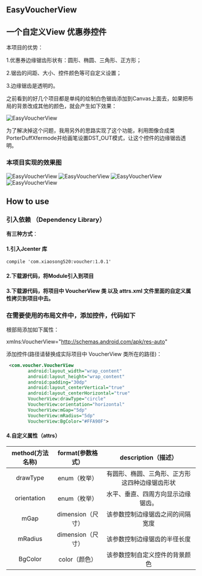 ## EasyVoucherView
## 一个自定义View 优惠券控件

本项目的优势：

1.优惠券边缘锯齿形状有：圆形、椭圆、三角形、正方形；

2.锯齿的间距、大小、控件颜色等可自定义设置；

3.边缘锯齿是透明的。

之前看到的好几个项目都是单纯的绘制白色锯齿添加到Canvas上面去，如果把布局的背景改成其他的颜色，就会产生如下效果：

![EasyVoucherView](https://github.com/xiaosong520/EasyVoucherView/blob/master/preview/others.png)

为了解决掉这个问题，我用另外的思路实现了这个功能，利用图像合成类PorterDuffXfermode并给画笔设置DST_OUT模式，让这个控件的边缘锯齿透明。

### 本项目实现的效果图

![EasyVoucherView](https://github.com/xiaosong520/EasyVoucherView/blob/master/preview/circle.png)
![EasyVoucherView](https://github.com/xiaosong520/EasyVoucherView/blob/master/preview/ellipse.png)
![EasyVoucherView](https://github.com/xiaosong520/EasyVoucherView/blob/master/preview/square.png)
![EasyVoucherView](https://github.com/xiaosong520/EasyVoucherView/blob/master/preview/triangle.png)


## How to use 


### 引入依赖 （Dependency Library）

**有三种方式**：

#### 1.引入Jcenter 库

```
compile 'com.xiaosong520:voucher:1.0.1'
```

#### 2.下载源代码，将Module引入到项目

#### 3.下载源代码，将项目中 VoucherView 类 以及 attrs.xml 文件里面的自定义属性拷贝到项目中去。


### 在需要使用的布局文件中，添加控件，代码如下

根部局添加如下属性：

xmlns:VoucherView="http://schemas.android.com/apk/res-auto"


添加控件(路径请替换成实际项目中 VoucherView 类所在的路径)：

```xml
 <com.voucher.VoucherView
        android:layout_width="wrap_content"
        android:layout_height="wrap_content"
        android:padding="30dp"
        android:layout_centerVertical="true"
        android:layout_centerHorizontal="true"
        VoucherView:drawType="circle"
        VoucherView:orientation="horizontal"
        VoucherView:mGap="5dp"
        VoucherView:mRadius="5dp"
        VoucherView:BgColor="#FFA90F">
```

#### 4.自定义属性（attrs）

|method(方法名称)|format(参数格式）|description（描述）|
|:---:|:---:|:---:|
|drawType|enum（枚举）|有圆形、椭圆、三角形、正方形这四种边缘锯齿形状
|orientation|enum（枚举）|水平、垂直、四周方向显示边缘锯齿。
|mGap|dimension（尺寸）|该参数控制边缘锯齿之间的间隔宽度
|mRadius|dimension（尺寸）|该参数控制边缘锯齿的半径长度
|BgColor|color（颜色）|该参数控制自定义控件的背景颜色


